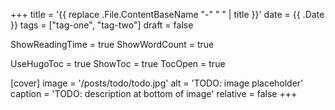 +++
title = '{{ replace .File.ContentBaseName "-" " " | title }}'
date = {{ .Date }}
tags = ["tag-one", "tag-two"]
draft = false

ShowReadingTime = true
ShowWordCount = true

UseHugoToc = true
ShowToc = true
TocOpen = true

[cover]
image = '/posts/todo/todo.jpg'
alt = 'TODO: image placeholder'
caption = 'TODO: description at bottom of image'
relative = false
+++
